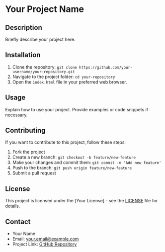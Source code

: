 # Your Project Name

## Description
Briefly describe your project here.

## Installation
1. Clone the repository: `git clone https://github.com/your-username/your-repository.git`
2. Navigate to the project folder: `cd your-repository`
3. Open the `index.html` file in your preferred web browser.

## Usage
Explain how to use your project. Provide examples or code snippets if necessary.

## Contributing
If you want to contribute to this project, follow these steps:
1. Fork the project
2. Create a new branch: `git checkout -b feature/new-feature`
3. Make your changes and commit them: `git commit -m 'Add new feature'`
4. Push to the branch: `git push origin feature/new-feature`
5. Submit a pull request

## License
This project is licensed under the [Your License] - see the [LICENSE](LICENSE) file for details.

## Contact
- Your Name
- Email: your.email@example.com
- Project Link: [GitHub Repository](https://github.com/your-username/your-repository)
